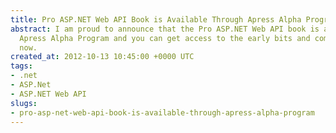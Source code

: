 ```yaml
---
title: Pro ASP.NET Web API Book is Available Through Apress Alpha Program
abstract: I am proud to announce that the Pro ASP.NET Web API book is available through
  Apress Alpha Program and you can get access to the early bits and completed chapters
  now.
created_at: 2012-10-13 10:45:00 +0000 UTC
tags:
- .net
- ASP.Net
- ASP.NET Web API
slugs:
- pro-asp-net-web-api-book-is-available-through-apress-alpha-program
---
```

